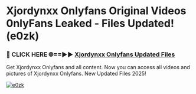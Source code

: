 # Xjordynxx Onlyfans Original Videos 0nlyFans Leaked - Files Updated! (e0zk)

<h3>🔴 CLICK HERE 🌐==►► <a href="https://tinyurl.com/2m67pmp6" rel="nofollow">Xjordynxx Onlyfans Updated Files</a></h3>

Get Xjordynxx Onlyfans and all content. Now you can access all videos and pictures of Xjordynxx Onlyfans. New Updated Files 2025!

[![e0zk](https://i.imgur.com/H4QAA4z.gif)](https://tinyurl.com/2m67pmp6)